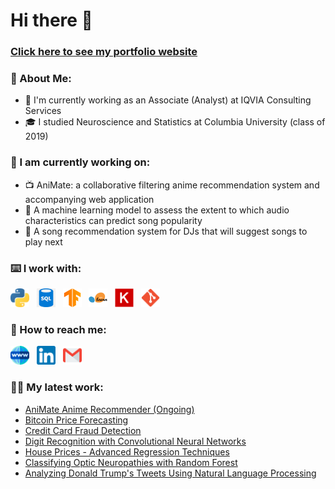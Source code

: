 # Hi there 👋
### [Click here to see my portfolio website](http://tnaing.app)

### 🤵 About Me:
- 🏦 I'm currently working as an Associate (Analyst) at IQVIA Consulting Services
- 🎓 I studied Neuroscience and Statistics at Columbia University (class of 2019)

### 🔭 I am currently working on:
- 📺 AniMate: a collaborative filtering anime recommendation system and accompanying web application
- 🎵 A machine learning model to assess the extent to which audio characteristics can predict song popularity
- 🎹 A song recommendation system for DJs that will suggest songs to play next

### ⌨️ I work with:
<p align='left'>
<a href="https://www.python.org/"><img height="30" src="https://github.com/naingthet/naingthet/blob/main/images/python.png"></a>&nbsp;&nbsp;
<a href="https://www.sqlite.org/index.html"><img height="30" src="https://github.com/naingthet/naingthet/blob/main/images/sql.png"></a>&nbsp;&nbsp;
<a href="https://www.tensorflow.org/"><img height="30" src="https://github.com/naingthet/naingthet/blob/main/images/tensorflow.png"></a>&nbsp;&nbsp;
<a href="https://scikit-learn.org/stable/"><img height="30" src="https://github.com/naingthet/naingthet/blob/main/images/sklearn.png"></a>&nbsp;&nbsp;
<a href="https://keras.io/"><img height="30" src="https://github.com/naingthet/naingthet/blob/main/images/keras.png"></a>&nbsp;&nbsp;
<a href="https://git-scm.com/"><img height="30" src="https://github.com/naingthet/naingthet/blob/main/images/git.png"></a>&nbsp;&nbsp;
</p>

### 📧 How to reach me:
<p align='left'>
<a href="https://tnaing.app"><img height="30" src="https://github.com/naingthet/naingthet/blob/main/images/portfolio.png"></a>&nbsp;&nbsp;
<a href="https://www.linkedin.com/in/thet-naing/"><img height="30" src="https://github.com/naingthet/naingthet/blob/main/images/linkedin.png"></a>&nbsp;&nbsp;
<a href="mailto:naing.thet97@gmail.com"><img height="30" src="https://github.com/naingthet/naingthet/blob/main/images/email.png"></a>&nbsp;&nbsp;
</p>

### ✍🏼 My latest work:
- [AniMate Anime Recommender (Ongoing)](https://github.com/naingthet/animate)
- [Bitcoin Price Forecasting](https://naingthet.github.io/posts/bitcoin-price-forecasting/bitcoin-price-forecasting/)
- [Credit Card Fraud Detection](https://naingthet.github.io/posts/fraud/fraud/)
- [Digit Recognition with Convolutional Neural Networks](https://naingthet.github.io/posts/digit-recognizer/digit-recognizer/)
- [House Prices - Advanced Regression Techniques](https://naingthet.github.io/posts/house-prices/house-prices/)
- [Classifying Optic Neuropathies with Random Forest](https://naingthet.github.io/posts/optic-neuropathy/optic-neuropathy/)
- [Analyzing Donald Trump's Tweets Using Natural Language Processing](https://naingthet.github.io/posts/trump/trump/)
